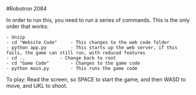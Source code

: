 #Robotron 2084


In order to run this, you need to run a series of commands. This is the only order that works:

	- Unzip
	- cd "Website Code"		- This changes to the web code folder
	- python app.py			- This starts up the web server, if this fails, the game can still run, with reduced features
	- cd ..				- Change back to root
	- cd "Game Code"		- Changes to the game code
	- python main.py		- This runs the game code
 
To play:
	Read the screen, so SPACE to start the game, and then WASD to move, and IJKL to shoot.
